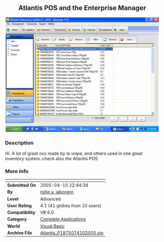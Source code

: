 ﻿<div align="center">

## Atlantis POS and the Enterprise Manager

<img src="PIC20054102152163899.jpg">
</div>

### Description

Hi. A lot of great ocx made by la volpe, and others used in one great inventory system..check also the Atlantis POS
 
### More Info
 


<span>             |<span>
---                |---
**Submitted On**   |2005-04-10 22:44:38
**By**             |[rollie a\. jabonero](https://github.com/Planet-Source-Code/PSCIndex/blob/master/ByAuthor/rollie-a-jabonero.md)
**Level**          |Advanced
**User Rating**    |4.1 (41 globes from 10 users)
**Compatibility**  |VB 6\.0
**Category**       |[Complete Applications](https://github.com/Planet-Source-Code/PSCIndex/blob/master/ByCategory/complete-applications__1-27.md)
**World**          |[Visual Basic](https://github.com/Planet-Source-Code/PSCIndex/blob/master/ByWorld/visual-basic.md)
**Archive File**   |[Atlantis\_P1875074102005\.zip](https://github.com/Planet-Source-Code/rollie-a-jabonero-atlantis-pos-and-the-enterprise-manager__1-59935/archive/master.zip)








